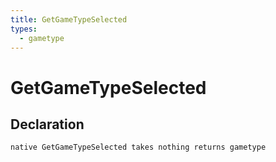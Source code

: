 ```yaml
---
title: GetGameTypeSelected
types:
  - gametype
---
```


# GetGameTypeSelected

## Declaration

```jass
native GetGameTypeSelected takes nothing returns gametype
```
